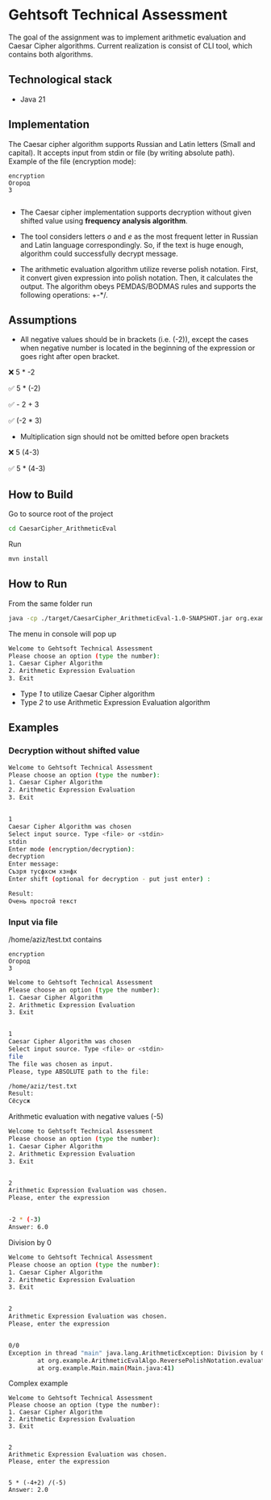 # Gehtsoft Technical Assessment
The goal of the assignment was to implement arithmetic evaluation and Caesar Cipher algorithms. Current realization is consist of CLI tool, which contains both algorithms.

## Technological stack
- Java 21

## Implementation
The Caesar cipher algorithm supports Russian and Latin letters (Small and capital). It accepts input from stdin or file (by writing absolute path).
Example of the file (encryption mode):
```
encryption
Огород
3


```
- The Caesar cipher implementation supports decryption without given shifted value using **frequency analysis algorithm**.
- The tool considers letters *о* and *e* as the most frequent letter in Russian and Latin language correspondingly. So, if the text is huge enough, algorithm could successfully decrypt message. 

- The arithmetic evaluation algorithm utilize reverse polish notation. First, it convert given expression into polish notation.  Then, it calculates the output. The algorithm obeys PEMDAS/BODMAS rules and supports the following operations:
 +-*/. 
## Assumptions
- All negative values should be in brackets (i.e. (-2)), except the cases  when negative number is located in the beginning of the expression or goes right after open bracket.

 ❌ 5 * -2

 ✅ 5 * (-2)

 ✅ - 2 + 3

 ✅ (-2 * 3)


- Multiplication sign should not be omitted before open brackets

❌ 5 (4-3)
  
✅ 5 * (4-3)
## How to Build

Go to source root of the project
```bash
cd CaesarCipher_ArithmeticEval
```
Run 
```bash
mvn install
```

## How to Run
From the same folder run
```bash
java -cp ./target/CaesarCipher_ArithmeticEval-1.0-SNAPSHOT.jar org.example.Main

```
The menu in console will pop up
```bash
Welcome to Gehtsoft Technical Assessment
Please choose an option (type the number):
1. Caesar Cipher Algorithm
2. Arithmetic Expression Evaluation
3. Exit

```

- Type *1* to utilize Caesar Cipher algorithm
- Type *2* to use Arithmetic Expression Evaluation algorithm

## Examples
### Decryption without shifted value
```bash
Welcome to Gehtsoft Technical Assessment
Please choose an option (type the number):
1. Caesar Cipher Algorithm
2. Arithmetic Expression Evaluation
3. Exit


1
Caesar Cipher Algorithm was chosen
Select input source. Type <file> or <stdin>
stdin
Enter mode (encryption/decryption):
decryption
Enter message:
Съзря тусфхсм хзнфх
Enter shift (optional for decryption - put just enter) :

Result:
Очень простой текст
```
### Input via file
/home/aziz/test.txt contains
```
encryption
Огород
3
```
```bash
Welcome to Gehtsoft Technical Assessment
Please choose an option (type the number):
1. Caesar Cipher Algorithm
2. Arithmetic Expression Evaluation
3. Exit


1
Caesar Cipher Algorithm was chosen
Select input source. Type <file> or <stdin>
file
The file was chosen as input.
Please, type ABSOLUTE path to the file:

/home/aziz/test.txt
Result:
Сёсусж

```

Arithmetic evaluation with negative values (-5)

```bash
Welcome to Gehtsoft Technical Assessment
Please choose an option (type the number):
1. Caesar Cipher Algorithm
2. Arithmetic Expression Evaluation
3. Exit


2  
Arithmetic Expression Evaluation was chosen.
Please, enter the expression


-2 * (-3)
Answer: 6.0


```
Division by 0 
```bash
Welcome to Gehtsoft Technical Assessment
Please choose an option (type the number):
1. Caesar Cipher Algorithm
2. Arithmetic Expression Evaluation
3. Exit


2
Arithmetic Expression Evaluation was chosen.
Please, enter the expression


0/0
Exception in thread "main" java.lang.ArithmeticException: Division by 0
        at org.example.ArithmeticEvalAlgo.ReversePolishNotation.evaluateExpression(ReversePolishNotation.java:112)
        at org.example.Main.main(Main.java:41)

```
Complex example 
```
Welcome to Gehtsoft Technical Assessment
Please choose an option (type the number):
1. Caesar Cipher Algorithm
2. Arithmetic Expression Evaluation
3. Exit


2
Arithmetic Expression Evaluation was chosen.
Please, enter the expression


5 * (-4+2) /(-5)
Answer: 2.0

```
